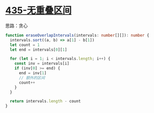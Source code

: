 # [435-无重叠区间](https://leetcode.cn/problems/non-overlapping-intervals/)

思路：贪心

```ts
function eraseOverlapIntervals(intervals: number[][]): number {
  intervals.sort((a, b) => a[1] - b[1])
  let count = 1
  let end = intervals[0][1]

  for (let i = 1; i < intervals.length; i++) {
    const inv = intervals[i]
    if (inv[0] >= end) {
      end = inv[1]
      // 额外的区间
      count++
    }
  }

  return intervals.length - count
}
```
